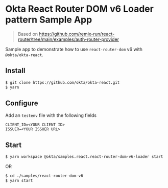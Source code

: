 # Okta React Router DOM v6 Loader pattern Sample App

> Based on https://github.com/remix-run/react-router/tree/main/examples/auth-router-provider

Sample app to demonstrate how to use `react-router-dom` v6 with `@okta/okta-react`.


## Install
```bash
$ git clone https://github.com/okta/okta-react.git
$ yarn
```

## Configure
Add an `testenv` file with the following fields
```
CLIENT_ID=<YOUR CLIENT ID>
ISSUER=<YOUR ISSUER URL>
```

## Start
```bash
$ yarn workspace @okta/samples.react.react-router-dom-v6-loader start
```
OR
```bash
$ cd ./samples/react-router-dom-v6
$ yarn start
```

